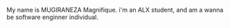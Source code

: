 My name is MUGIRANEZA Magnifique.
i'm an ALX student,
and am a wanna be software enginner individual.
